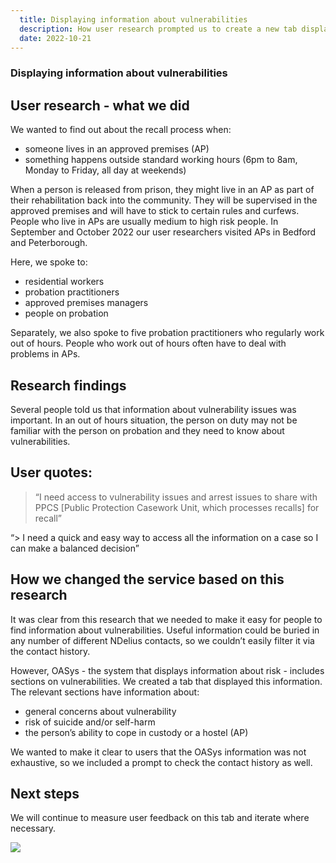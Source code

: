 ```yaml
---
  title: Displaying information about vulnerabilities
  description: How user research prompted us to create a new tab displaying vulnerability information
  date: 2022-10-21
---
```


### Displaying information about vulnerabilities
## User research - what we did
We wanted to find out about the recall process when:
* someone lives in an approved premises (AP)
* something happens outside standard working hours (6pm to 8am, Monday to Friday, all day at weekends)

When a person is released from prison, they might live in an AP as part of their rehabilitation back into the community. They will be supervised in the approved premises and will have to stick to certain rules and curfews. People who live in APs are usually medium to high risk people.
In September and October 2022 our user researchers visited APs in Bedford and Peterborough. 

Here, we spoke to:
* residential workers
* probation practitioners
* approved premises managers
* people on probation

Separately, we also spoke to five probation practitioners who regularly work out of hours. People who work out of hours often have to deal with problems in APs.

## Research findings
Several people told us that information about vulnerability issues was important. In an out of hours situation, the person on duty may not be familiar with the person on probation and they need to know about vulnerabilities. 

## User quotes: 

> “I need access to vulnerability issues and arrest issues to share with PPCS [Public Protection Casework Unit, which processes recalls] for recall”

“> I need a quick and easy way to access all the information on a case so I can make a balanced decision”

## How we changed the service based on this research
It was clear from this research that we needed to make it easy for people to find information about vulnerabilities. Useful information could be buried in any number of different NDelius contacts, so we couldn’t easily filter it via the contact history.

However, OASys - the system that displays information about risk - includes sections on vulnerabilities. We created a tab that displayed this information. The relevant sections have information about: 
* general concerns about vulnerability
* risk of suicide and/or self-harm
* the person’s ability to cope in custody or a hostel (AP)

We wanted to make it clear to users that the OASys information was not exhaustive, so we included a prompt to check the contact history as well.

## Next steps
We will continue to measure user feedback on this tab and iterate where necessary.

<img src="/dntr/tasklist-dntr.png"/>
